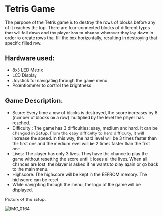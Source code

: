 # Tetris Game

The purpose of the Tetris game is to destroy the rows of blocks before any of it reaches the top. There are four-connected blocks of different types that will fall down and the player has to choose wherever they lay down in order to create rows that fill the box horizontally, resulting in destroying that specific filled row.

## Hardware used:

- 8x8 LED Matrix
- LCD Display
- Joystick for navigating through the game menu
- Potentiometer to control the brightness

## Game Description:

- Score: Every time a row of blocks is destroyed, the score increases by 8 (number of blocks on a row) multiplied by the level the player has reached.
- Difficulty : The game has 3 difficulties: easy, medium and hard. It can be changed in Setup. From the easy difficulty to hard difficulty, it will increase the speed. In this way, the hard level will be 3 times faster than the first one and the medium level will be 2 times faster than the first one.
- Lives: The player has only 3 lives. They have the chance to play the game without resetting the score until it loses all the lives. When all chances are lost, the player is asked if he wants to play again or go back to the main menu.
- Highscore: The highscore will be kept in the EEPROM memory. The highscore can be reset.
- While navigating through the menu, the logo of the game will be displayed.

Picture of the setup:

![IMG_0164](https://user-images.githubusercontent.com/75308520/206288721-2aadf210-910b-45cf-bbb0-d40e47772470.jpg)
